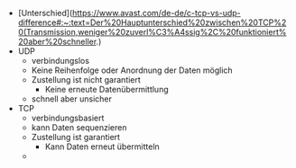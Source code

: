 - [Unterschied](https://www.avast.com/de-de/c-tcp-vs-udp-difference#:~:text=Der%20Hauptunterschied%20zwischen%20TCP%20(Transmission,weniger%20zuverl%C3%A4ssig%2C%20funktioniert%20aber%20schneller.) 
- UDP 
	- verbindungslos 
	- Keine Reihenfolge oder Anordnung der Daten möglich 
	- Zustellung ist nicht garantiert 
		- Keine erneute Datenübermittlung 
	- schnell aber unsicher 
- TCP 
	- verbindungsbasiert 
	- kann Daten sequenzieren 
	- Zustellung ist garantiert 
		- Kann Daten erneut übermitteln 
	- 